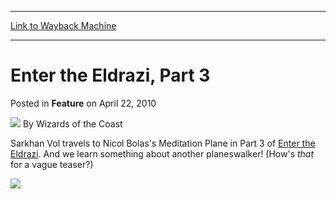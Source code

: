 
---
[Link to Wayback Machine](https://web.archive.org/web/20211028112522/https://magic.wizards.com/en/articles/archive/feature/enter-eldrazi-part-3-2010-04-22-0)

[_metadata_:wayback_url]:- "https://magic.wizards.com/en/articles/archive/feature/enter-eldrazi-part-3-2010-04-22-0"
[_metadata_:wayback_raw_url]:- "https://web.archive.org/web/20211028112522id_/https://magic.wizards.com/en/articles/archive/feature/enter-eldrazi-part-3-2010-04-22-0"
[_metadata_:wayback_capture_timestamp]:- "2021-10-28 11:25:22+00:00"
[_metadata_:description]:- "Sarkhan Vol travels to Nicol Bolas's Meditation Plane in Part 3 of Enter the Eldrazi. And we learn something about another planeswalker! (How's that for a vague teaser?)"
[_metadata_:generator]:- "Drupal 7 (http://drupal.org)"
---


Enter the Eldrazi, Part 3
=========================



 Posted in **Feature**
 on April 22, 2010 






![](https://media.magic.wizards.com/styles/auth_small/public/images/person/wizards_author.jpg)
By Wizards of the Coast











Sarkhan Vol travels to Nicol Bolas's Meditation Plane in Part 3 of [Enter the Eldrazi](/en/node/629546). And we learn something about another planeswalker! (How's *that* for a vague teaser?)

[![](https://media.magic.wizards.com/image_legacy_migration/mtg/images/daily/features/feature87a_thumb.jpg)](/en/node/629546)







